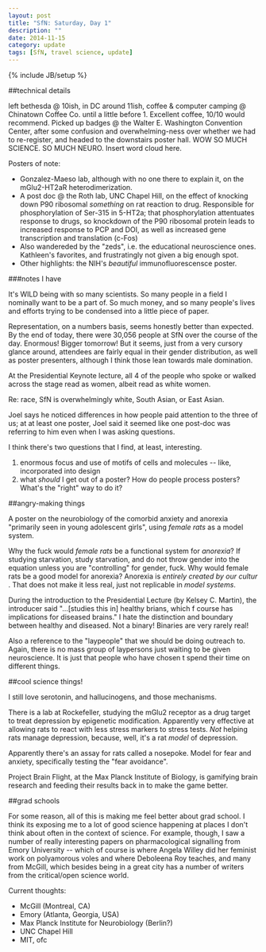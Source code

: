 ```yaml
---
layout: post
title: "SfN: Saturday, Day 1"
description: ""
date: 2014-11-15
category: update
tags: [SfN, travel science, update]
---
```

{% include JB/setup %}

##technical details

<p>left bethesda @ 10ish, in DC around 11ish, coffee & computer camping @ Chinatown Coffee Co. until a little before 1. Excellent coffee, 10/10 would recommend. Picked up badges @ the Walter E. Washington Convention Center, after some confusion and overwhelming-ness over whether we had to re-register, and headed to the downstairs poster hall. WOW SO MUCH SCIENCE. SO MUCH NEURO. Insert word cloud here.</p>

Posters of note: 
 
 * Gonzalez-Maeso lab, although with no one there to explain it, on the mGlu2-HT2aR heterodimerization.
 *  A post doc @ the Roth lab, UNC Chapel Hill, on the effect of knocking down P90 ribosomal <i>something</i> on rat reaction to drug. Responsible for phosphorylation of Ser-315 in 5-HT2a; that phosphorylation attentuates response to drugs, so knockdown of the P90 ribosomal protein leads to increased response to PCP and DOI, as well as increased gene transcription and translation (c-Fos)
 * Also wandereded by the "zeds", i.e. the educational neuroscience ones. Kathleen's favorites, and frustratingly not given a big enough spot. 
 * Other highlights: the NIH's <i>beautiful</i> immunofluorescensce poster. </p>

###notes I have

It's WILD being with so many scientists. So many people in a field I nominally want to be a part of. So much money, and so many people's lives and efforts trying to be condensed into a little piece of paper.

Representation, on a numbers basis, seems honestly better than expected. By the end of today, there were 30,056 people at SfN over the course of the day. Enormous! Bigger tomorrow! But it seems, just from a very cursory glance around, attendees are fairly equal in their gender distribution, as well as poster presenters, although I think those lean towards male domination. 

At the Presidential Keynote lecture, all 4 of the people who spoke or walked across the stage read as women, albeit read as white women.

Re: race, SfN is overwhelmingly white, South Asian, or East Asian.

Joel says he noticed differences in how people paid attention to the three of us; at at least one poster, Joel said it seemed like one post-doc was referring to him even when I was asking questions.

I think there's two questions that I find, at least, interesting.

 1. enormous focus and use of motifs of cells and molecules -- like, incorporated into design
 2. what <i> should </i> I get out of a poster? How do people process posters? What's the "right" way to do it?

##angry-making things 

A poster on the neurobiology of the comorbid anxiety and anorexia "primarily seen in young adolescent girls", using <i>female rats </i> as a model system. 

Why the fuck would <i>female rats</i> be a functional system for <i>anorexia</i>? If studying starvation, study starvation, and do not throw gender into the equation unless you are "controlling" for gender, fuck. Why would female rats be a good model for anorexia? Anorexia is <i>entirely created by our cultur </i>. That does not  make it less real, just not replicable in <i>model systems</i>.

During the introduction to the Presidential Lecture (by Kelsey C. Martin), the introducer said "...[studies this in] healthy brians, which f course has implications for diseased brains." I hate the distinction and boundary between healthy and diseased. Not a binary! Binaries are very rarely real! 

Also a reference to the "laypeople" that we should be doing outreach to. Again, there is no mass group of laypersons just waiting to be given neuroscience. It is just that  people who have chosen t spend their time on different things.

##cool science things!

I still love serotonin, and hallucinogens, and those mechanisms. 


There is a lab at Rockefeller, studying the mGlu2 receptor as a drug target to treat depression by epigenetic modification. Apparently very effective at allowing rats to react with less stress markers to stress tests. <i> Not </i> helping rats manage depression, because, well, it's a rat <i> model</i> of depression.

Apparently there's an assay for rats called a nosepoke. Model for fear and anxiety, specifically testing the "fear avoidance".

Project Brain Flight, at the Max Planck Institute of Biology, is gamifying brain research and feeding their results back in to make the game better. 

##grad schools

For some reason, all of this is making me feel better about grad school. I think its exposing me to a lot of good science happening at places I don't think about often in the context of science. For example, though, I saw a number of really interesting papers on pharmacological signalling from Emory University -- which of course is where Angela Willey did her feminist work on polyamorous voles and where Deboleena Roy teaches, and many from McGill, which besides being in a great city has a number of writers from the critical/open science world.

Current thoughts:

 * McGill (Montreal, CA)
 * Emory (Atlanta, Georgia, USA)
 * Max Planck Institute for Neurobiology (Berlin?)
 * UNC Chapel Hill
 * MIT, ofc

